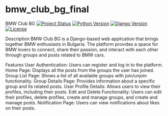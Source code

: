 # bmw_club_bg_final
BMW Club BG
[![Project Status](https://img.shields.io/badge/status-active-brightgreen.svg)](https://github.com/your-username/bmw-club-bg)
[![Python Version](https://img.shields.io/badge/python-3.8%20%7C%203.9-blue.svg)](https://www.python.org/downloads/)
[![Django Version](https://img.shields.io/badge/django-3.2-blue.svg)](https://www.djangoproject.com/download/)
[![License](https://img.shields.io/badge/license-MIT-green.svg)](LICENSE)

Description
BMW Club BG is a Django-based web application that brings together BMW enthusiasts in Bulgaria. The platform provides a space for BMW lovers to connect, share their passion, and interact with each other through groups and posts related to BMW cars.

Features
User Authentication: Users can register and log in to the platform.
Home Page: Displays all the posts from the groups the user has joined.
Group List Page: Shows a list of all available groups with join/unjoin functionality.
Group Details Page: Provides information about a specific group and its related posts.
User Profile Details: Allows users to view their profiles, including their posts.
Edit and Delete Functionality: Users can edit their profiles, delete profiles, create and manage groups, and create and manage posts.
Notification Page: Users can view notifications about likes on their posts.
